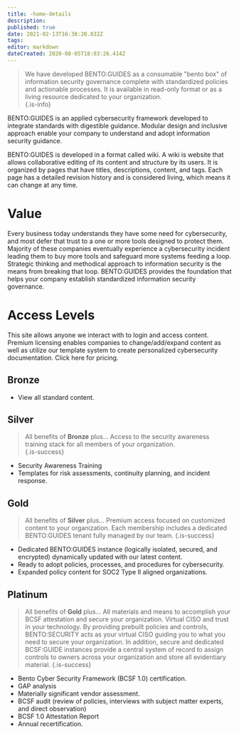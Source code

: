 ```yaml
---
title: -home-details
description: 
published: true
date: 2021-02-13T16:38:20.832Z
tags: 
editor: markdown
dateCreated: 2020-08-05T18:03:26.414Z
---
```


> We have developed BENTO:GUIDES as a consumable "bento box" of information security governance complete with standardized policies and actionable processes. It is available in read-only format or as a living resource dedicated to your organization.  
{.is-info}

BENTO:GUIDES is an applied cybersecurity framework developed to integrate standards with digestible guidance. Modular design and inclusive approach enable your company to understand and adopt information security guidance. 

BENTO:GUIDES is developed in a format called wiki. A wiki is website that allows collaborative editing of its content and structure by its users.  It is organized by pages that have titles, descriptions, content, and tags. Each page has a detailed revision history and is considered living, which means it can change at any time.

# Value

Every business today understands they have some need for cybersecurity, and most defer that trust to a one or more tools designed to protect them.  Majority of these companies eventually experience a cybersecurity incident leading them to buy more tools and safeguard more systems feeding a loop. Strategic thinking and methodical approach to information security is the means from breaking that loop. BENTO:GUIDES provides the foundation that helps your company establish standardized information security governance.  

# Access Levels

This site allows anyone we interact with to login and access content.  Premium licensing enables companies to change/add/expand content as well as utilize our template system to create personalized cybersecurity documentation.  Click here for pricing.

## Bronze 

- View all standard content.

## Silver 

> All benefits of **Bronze** plus... Access to the security awareness training stack for all members of your organization.  
{.is-success}

- Security Awareness Training
- Templates for risk assessments, continuity planning, and incident response.

## Gold 
> All benefits of **Silver** plus... Premium access focused on customized content to your organization.  Each membership includes a dedicated BENTO:GUIDES tenant fully managed by our team.
{.is-success}

- Dedicated BENTO:GUIDES instance (logically isolated, secured, and encrypted) dynamically updated with our latest content.
- Ready to adopt policies, processes, and procedures for cybersecurity.
- Expanded policy content for SOC2 Type II aligned organizations. 


## Platinum 

> All benefits of **Gold** plus... All materials and means to accomplish your BCSF attestation and secure your organization. Virtual CISO and trust in your technology. By providing prebuilt policies and controls, BENTO:SECURITY acts as your virtual CISO guiding you to what you need to secure your organization. In addition, secure and dedicated BCSF:GUIDE instances provide a central system of record to assign controls to owners across your organization and store all evidentiary material. 
{.is-success}

- Bento Cyber Security Framework (BCSF 1.0) certification.
- GAP analysis
- Materially significant vendor assessment.
- BCSF audit (review of policies, interviews with subject matter experts, and direct observation)
- BCSF 1.0 Attestation Report
- Annual recertification.